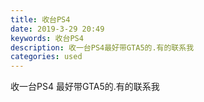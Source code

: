 ```yaml
---
title: 收台PS4
date: 2019-3-29 20:49
keywords: 收台PS4
description: 收一台PS4最好带GTA5的.有的联系我
categories: used
---
```

<td class="t_f" id="postmessage_3342265">

收一台PS4 最好带GTA5的.有的联系我<br/>
<img alt="" border="0" class="zoom" data-cf-modified-eb58ef8d575276f237ae2b95-="" file="http://www.flw.ph/data/appbyme/upload/image/201903/29/uGACnkgeLAWW.jpg" id="aimg_b4dJv" lazyloadthumb="1" onclick="" onmouseover="" src="http://www.flw.ph/data/appbyme/upload/image/201903/29/uGACnkgeLAWW.jpg"/><br/>
<br/>
</td>
